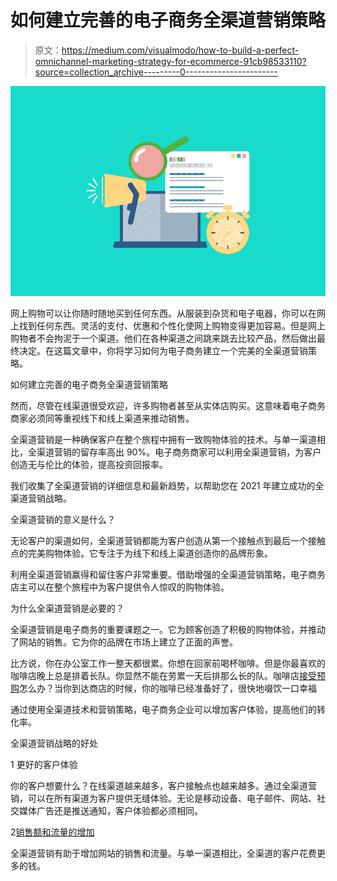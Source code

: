 # 如何建立完善的电子商务全渠道营销策略

> 原文：<https://medium.com/visualmodo/how-to-build-a-perfect-omnichannel-marketing-strategy-for-ecommerce-91cb98533110?source=collection_archive---------0----------------------->

![](img/68146467376e8fac55b65dfd70d82b36.png)

网上购物可以让你随时随地买到任何东西。从服装到杂货和电子电器，你可以在网上找到任何东西。灵活的支付、优惠和个性化使网上购物变得更加容易。但是网上购物者不会拘泥于一个渠道。他们在各种渠道之间跳来跳去比较产品，然后做出最终决定。在这篇文章中，你将学习如何为电子商务建立一个完美的全渠道营销策略。

如何建立完善的电子商务全渠道营销策略

然而，尽管在线渠道很受欢迎，许多购物者甚至从实体店购买。这意味着电子商务商家必须同等重视线下和线上渠道来推动销售。

全渠道营销是一种确保客户在整个旅程中拥有一致购物体验的技术。与单一渠道相比，全渠道营销的留存率高出 90%。电子商务商家可以利用全渠道营销，为客户创造无与伦比的体验，提高投资回报率。

我们收集了全渠道营销的详细信息和最新趋势，以帮助您在 2021 年建立成功的全渠道营销战略。

全渠道营销的意义是什么？

无论客户的渠道如何，全渠道营销都能为客户创造从第一个接触点到最后一个接触点的完美购物体验。它专注于为线下和线上渠道创造你的品牌形象。

利用全渠道营销赢得和留住客户非常重要。借助增强的全渠道营销策略，电子商务店主可以在整个旅程中为客户提供令人惊叹的购物体验。

为什么全渠道营销是必要的？

全渠道营销是电子商务的重要课题之一。它为顾客创造了积极的购物体验，并推动了网站的销售。它为你的品牌在市场上建立了正面的声誉。

比方说，你在办公室工作一整天都很累。你想在回家前喝杯咖啡。但是你最喜欢的咖啡店晚上总是排着长队。你显然不能在劳累一天后排那么长的队。咖啡店[接受预购](https://visualmodo.com/how-to-build-a-perfect-omnichannel-marketing-strategy-for-ecommerce/)怎么办？当你到达商店的时候，你的咖啡已经准备好了，很快地啜饮一口幸福

通过使用全渠道技术和营销策略，电子商务企业可以增加客户体验，提高他们的转化率。

全渠道营销战略的好处

1 更好的客户体验

你的客户想要什么？在线渠道越来越多，客户接触点也越来越多。通过全渠道营销，可以在所有渠道为客户提供无缝体验。无论是移动设备、电子邮件、网站、社交媒体广告还是推送通知，客户体验都必须相同。

2[销售额和流量的增加](https://expo.ooo/directory/)

全渠道营销有助于增加网站的销售和流量。与单一渠道相比，全渠道的客户花费更多的钱。